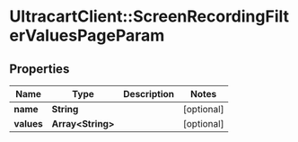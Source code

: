 # UltracartClient::ScreenRecordingFilterValuesPageParam

## Properties
Name | Type | Description | Notes
------------ | ------------- | ------------- | -------------
**name** | **String** |  | [optional] 
**values** | **Array&lt;String&gt;** |  | [optional] 


